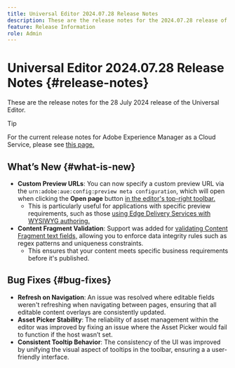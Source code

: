 ```yaml
---
title: Universal Editor 2024.07.28 Release Notes
description: These are the release notes for the 2024.07.28 release of the Universal Editor.
feature: Release Information
role: Admin
---
```


# Universal Editor 2024.07.28 Release Notes {#release-notes}

These are the release notes for the 28 July 2024 release of the Universal Editor.

>[!TIP]
>
>For the current release notes for Adobe Experience Manager as a Cloud Service, please see [this page.](/help/release-notes/release-notes-cloud/release-notes-current.md)

## What’s New {#what-is-new}

* **Custom Preview URLs**: You can now specify a custom preview URL via the `urn:adobe:aue:config:preview meta configuration`, which will open when clicking the **Open page** button [in the editor's top-right toolbar.](/help/sites-cloud/authoring/universal-editor/navigation.md#universal-editor-toolbar)
  * This is particularly useful for applications with specific preview requirements, such as those [using Edge Delivery Services with WYSIWYG authoring.](/help/edge/wysiwyg-authoring/authoring.md)
* **Content Fragment Validation**: Support was added for [validating Content Fragment text fields,](/help/assets/content-fragments/content-fragments-models.md#validation) allowing you to enforce data integrity rules such as regex patterns and uniqueness constraints.
  * This ensures that your content meets specific business requirements before it's published.

## Bug Fixes {#bug-fixes}

* **Refresh on Navigation**: An issue was resolved where editable fields weren't refreshing when navigating between pages, ensuring that all editable content overlays are consistently updated.
* **Asset Picker Stability**: The reliability of asset management within the editor was improved by fixing an issue where the Asset Picker would fail to function if the host wasn’t set.
* **Consistent Tooltip Behavior**: The consistency of the UI was improved by unifying the visual aspect of tooltips in the toolbar, ensuring a a user-friendly interface.
